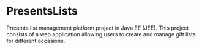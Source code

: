 # PresentsLists
Presents list management platform project in Java EE (JEE).  This project consists of a web application allowing users to create and manage gift lists for different occasions. 
